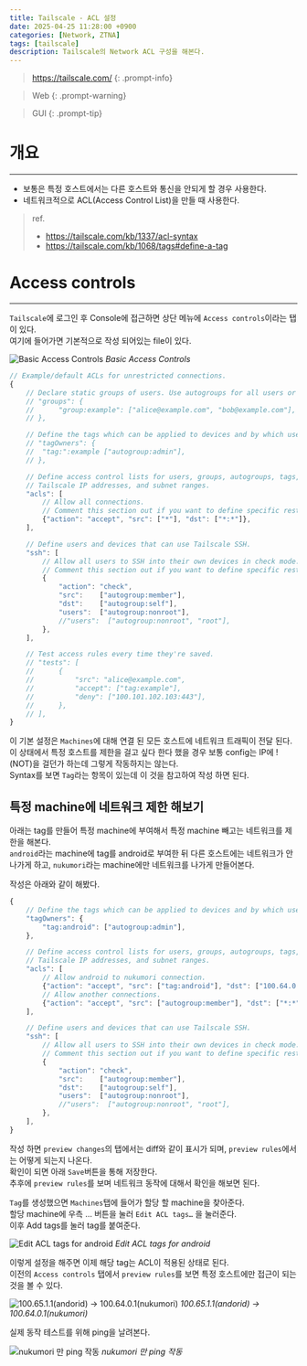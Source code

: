 ```yaml
---
title: Tailscale - ACL 설정
date: 2025-04-25 11:28:00 +0900
categories: [Network, ZTNA]
tags: [tailscale]
description: Tailscale의 Network ACL 구성을 해본다.
---
```


><https://tailscale.com/>
{: .prompt-info}

>Web
{: .prompt-warning}

>GUI
{: .prompt-tip}

# 개요
---

* 보통은 특정 호스트에서는 다른 호스트와 통신을 안되게 할 경우 사용한다.
* 네트워크적으로 ACL(Access Control List)을 만들 때 사용한다.

> ref.
> * <https://tailscale.com/kb/1337/acl-syntax>
> * <https://tailscale.com/kb/1068/tags#define-a-tag>

# Access controls
---

`Tailscale`에 로그인 후 Console에 접근하면 상단 메뉴에 `Access controls`이라는 탭이 있다.  
여기에 들어가면 기본적으로 작성 되어있는 file이 있다.

![Basic Access Controls](/assets/img/post/network/2025-04-25-tailscale-setup-acl/1.png)
_Basic Access Controls_

```javascript
// Example/default ACLs for unrestricted connections.
{
	// Declare static groups of users. Use autogroups for all users or users with a specific role.
	// "groups": {
	//  	"group:example": ["alice@example.com", "bob@example.com"],
	// },

	// Define the tags which can be applied to devices and by which users.
	// "tagOwners": {
	//	"tag:":example ["autogroup:admin"],
	// },

	// Define access control lists for users, groups, autogroups, tags,
	// Tailscale IP addresses, and subnet ranges.
	"acls": [
		// Allow all connections.
		// Comment this section out if you want to define specific restrictions.
		{"action": "accept", "src": ["*"], "dst": ["*:*"]},
	],

	// Define users and devices that can use Tailscale SSH.
	"ssh": [
		// Allow all users to SSH into their own devices in check mode.
		// Comment this section out if you want to define specific restrictions.
		{
			"action": "check",
			"src":    ["autogroup:member"],
			"dst":    ["autogroup:self"],
			"users":  ["autogroup:nonroot"],
			//"users":  ["autogroup:nonroot", "root"],
		},
	],

	// Test access rules every time they're saved.
	// "tests": [
	//  	{
	//  		"src": "alice@example.com",
	//  		"accept": ["tag:example"],
	//  		"deny": ["100.101.102.103:443"],
	//  	},
	// ],
}
```

이 기본 설정은 `Machines`에 대해 연결 된 모든 호스트에 네트워크 트래픽이 전달 된다.  
이 상태에서 특정 호스트를 제한을 걸고 싶다 한다 했을 경우 보통 config는 IP에 !(NOT)을 걸던가 하는데 그렇게 작동하지는 않는다.  
Syntax를 보면 `Tag`라는 항목이 있는데 이 것을 참고하여 작성 하면 된다.

## 특정 machine에 네트워크 제한 해보기

아래는 tag를 만들어  특정 machine에 부여해서 특정 machine 빼고는 네트워크를 제한을 해본다.  
`android`라는 machine에 tag를 android로 부여한 뒤 다른 호스트에는 네트워크가 안 나가게 하고, `nukumori`라는 machine에만 네트워크를 나가게 만들어본다.

작성은 아래와 같이 해봤다.

```javascript
{
	// Define the tags which can be applied to devices and by which users.
	"tagOwners": {
		"tag:android": ["autogroup:admin"],
	},

	// Define access control lists for users, groups, autogroups, tags,
	// Tailscale IP addresses, and subnet ranges.
	"acls": [
		// Allow android to nukumori connection.
		{"action": "accept", "src": ["tag:android"], "dst": ["100.64.0.1:*"]},
		// Allow another connections.
		{"action": "accept", "src": ["autogroup:member"], "dst": ["*:*"]},
	],

	// Define users and devices that can use Tailscale SSH.
	"ssh": [
		// Allow all users to SSH into their own devices in check mode.
		// Comment this section out if you want to define specific restrictions.
		{
			"action": "check",
			"src":    ["autogroup:member"],
			"dst":    ["autogroup:self"],
			"users":  ["autogroup:nonroot"],
			//"users":  ["autogroup:nonroot", "root"],
		},
	],
}
```

작성 하면 `preview changes`의 탭에서는 diff와 같이 표시가 되며, `preview rules`에서는 어떻게 되는지 나온다.  
확인이 되면 아래 `Save`버튼을 통해 저장한다.  
추후에 `preview rules`를 보며 네트워크 동작에 대해서 확인을 해보면 된다.

`Tag`를 생성했으면 `Machines`탭에 들어가 할당 할 machine을 찾아준다.  
할당 machine에 우측 … 버튼을 눌러 `Edit ACL tags…` 을 눌러준다.  
이후 Add tags를 눌러 tag를 붙여준다.

![Edit ACL tags for android](/assets/img/post/network/2025-04-25-tailscale-setup-acl/2.png)
_Edit ACL tags for android_

이렇게 설정을 해주면 이제 해당 tag는 ACL이 적용된 상태로 된다.  
이전의 `Access controls` 탭에서 `preview rules`를 보면 특정 호스트에만 접근이 되는 것을 볼 수 있다.

![100.65.1.1(andorid) -> 100.64.0.1(nukumori)](/assets/img/post/network/2025-04-25-tailscale-setup-acl/3.png)
_100.65.1.1(andorid) -> 100.64.0.1(nukumori)_

실제 동작 테스트를 위해 ping을 날려본다.

![nukumori 만 ping 작동](/assets/img/post/network/2025-04-25-tailscale-setup-acl/4.png)
_nukumori 만 ping 작동_
